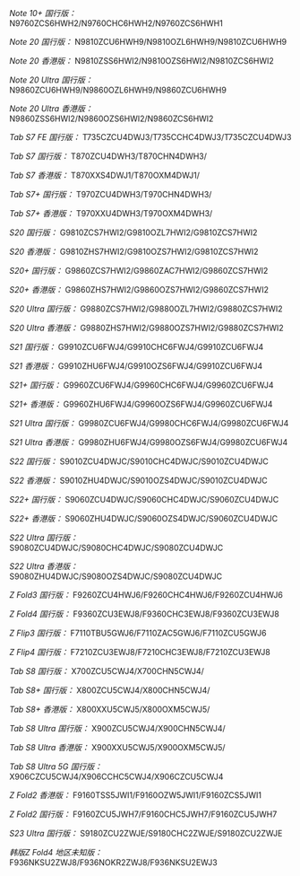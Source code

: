*Note 10+ 国行版：*
N9760ZCS6HWH2/N9760CHC6HWH2/N9760ZCS6HWH1

*Note 20 国行版：*
N9810ZCU6HWH9/N9810OZL6HWH9/N9810ZCU6HWH9

*Note 20 香港版：*
N9810ZSS6HWI2/N9810OZS6HWI2/N9810ZCS6HWI2

*Note 20 Ultra 国行版：*
N9860ZCU6HWH9/N9860OZL6HWH9/N9860ZCU6HWH9

*Note 20 Ultra 香港版：*
N9860ZSS6HWI2/N9860OZS6HWI2/N9860ZCS6HWI2

*Tab S7 FE 国行版：*
T735CZCU4DWJ3/T735CCHC4DWJ3/T735CZCU4DWJ3

*Tab S7 国行版：*
T870ZCU4DWH3/T870CHN4DWH3/

*Tab S7 香港版：*
T870XXS4DWJ1/T870OXM4DWJ1/

*Tab S7+ 国行版：*
T970ZCU4DWH3/T970CHN4DWH3/

*Tab S7+ 香港版：*
T970XXU4DWH3/T970OXM4DWH3/

*S20 国行版：*
G9810ZCS7HWI2/G9810OZL7HWI2/G9810ZCS7HWI2

*S20 香港版：*
G9810ZHS7HWI2/G9810OZS7HWI2/G9810ZCS7HWI2

*S20+ 国行版：*
G9860ZCS7HWI2/G9860ZAC7HWI2/G9860ZCS7HWI2

*S20+ 香港版：*
G9860ZHS7HWI2/G9860OZS7HWI2/G9860ZCS7HWI2

*S20 Ultra 国行版：*
G9880ZCS7HWI2/G9880OZL7HWI2/G9880ZCS7HWI2

*S20 Ultra 香港版：*
G9880ZHS7HWI2/G9880OZS7HWI2/G9880ZCS7HWI2

*S21 国行版：*
G9910ZCU6FWJ4/G9910CHC6FWJ4/G9910ZCU6FWJ4

*S21 香港版：*
G9910ZHU6FWJ4/G9910OZS6FWJ4/G9910ZCU6FWJ4

*S21+ 国行版：*
G9960ZCU6FWJ4/G9960CHC6FWJ4/G9960ZCU6FWJ4

*S21+ 香港版：*
G9960ZHU6FWJ4/G9960OZS6FWJ4/G9960ZCU6FWJ4

*S21 Ultra 国行版：*
G9980ZCU6FWJ4/G9980CHC6FWJ4/G9980ZCU6FWJ4

*S21 Ultra 香港版：*
G9980ZHU6FWJ4/G9980OZS6FWJ4/G9980ZCU6FWJ4

*S22 国行版：*
S9010ZCU4DWJC/S9010CHC4DWJC/S9010ZCU4DWJC

*S22 香港版：*
S9010ZHU4DWJC/S9010OZS4DWJC/S9010ZCU4DWJC

*S22+ 国行版：*
S9060ZCU4DWJC/S9060CHC4DWJC/S9060ZCU4DWJC

*S22+ 香港版：*
S9060ZHU4DWJC/S9060OZS4DWJC/S9060ZCU4DWJC

*S22 Ultra 国行版：*
S9080ZCU4DWJC/S9080CHC4DWJC/S9080ZCU4DWJC

*S22 Ultra 香港版：*
S9080ZHU4DWJC/S9080OZS4DWJC/S9080ZCU4DWJC

*Z Fold3 国行版：*
F9260ZCU4HWJ6/F9260CHC4HWJ6/F9260ZCU4HWJ6

*Z Fold4 国行版：*
F9360ZCU3EWJ8/F9360CHC3EWJ8/F9360ZCU3EWJ8

*Z Flip3 国行版：*
F7110TBU5GWJ6/F7110ZAC5GWJ6/F7110ZCU5GWJ6

*Z Flip4 国行版：*
F7210ZCU3EWJ8/F7210CHC3EWJ8/F7210ZCU3EWJ8

*Tab S8 国行版：*
X700ZCU5CWJ4/X700CHN5CWJ4/

*Tab S8+ 国行版：*
X800ZCU5CWJ4/X800CHN5CWJ4/

*Tab S8+ 香港版：*
X800XXU5CWJ5/X800OXM5CWJ5/

*Tab S8 Ultra 国行版：*
X900ZCU5CWJ4/X900CHN5CWJ4/

*Tab S8 Ultra 香港版：*
X900XXU5CWJ5/X900OXM5CWJ5/

*Tab S8 Ultra 5G 国行版：*
X906CZCU5CWJ4/X906CCHC5CWJ4/X906CZCU5CWJ4

*Z Fold2 香港版：*
F9160TSS5JWI1/F9160OZW5JWI1/F9160ZCS5JWI1

*Z Fold2 国行版：*
F9160ZCU5JWH7/F9160CHC5JWH7/F9160ZCU5JWH7

*S23 Ultra 国行版：*
S9180ZCU2ZWJE/S9180CHC2ZWJE/S9180ZCU2ZWJE

*韩版Z Fold4 地区未知版：*
F936NKSU2ZWJ8/F936NOKR2ZWJ8/F936NKSU2EWJ3


